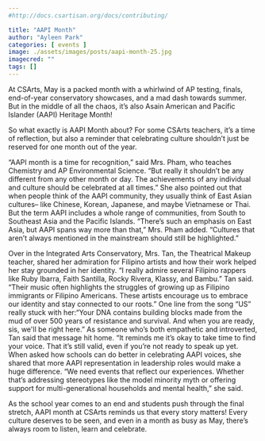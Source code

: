 ```yaml
---
#http://docs.csartisan.org/docs/contributing/

title: "AAPI Month"
author: "Ayleen Park"
categories: [ events ]
image: ./assets/images/posts/aapi-month-25.jpg
imagecred: ""
tags: []
---
```

At CSArts, May is a packed month with a whirlwind of AP testing, finals, end-of-year conservatory showcases, and a mad dash towards summer. But in the middle of all the chaos, it’s also Asain American and Pacific Islander (AAPI) Heritage Month!

So what exactly is AAPI Month about? For some CSArts teachers, it’s a time of reflection, but also a reminder that celebrating culture shouldn’t just be reserved for one month out of the year. 

“AAPI month is a time for recognition,” said Mrs. Pham, who teaches Chemistry and AP Environmental Science. “But really it shouldn’t be any different from any other month or day. The achievements of any individual and culture should be celebrated at all times.” She also pointed out that when people think of the AAPI community, they usually think of East Asian cultures– like Chinese, Korean, Japanese, and maybe Vietnamese or Thai. But the term AAPI includes a whole range of communities, from South to Southeast Asia and the Pacific Islands. “There’s such an emphasis on East Asia, but AAPI spans way more than that,” Mrs. Pham added. “Cultures that aren’t always mentioned in the mainstream should still be highlighted.”

Over in the Integrated Arts Conservatory, Mrs. Tan, the Theatrical Makeup teacher, shared her admiration for Filipino artists and how their work helped her stay grounded in her identity. “I really admire several Filipino rappers like Ruby Ibarra, Faith Santilla, Rocky Rivera, Klassy, and Bambu.” Tan said. “Their music often highlights the struggles of growing up as Filipino immigrants or Filipino Americans. These artists encourage us to embrace our identity and stay connected to our roots.” One line from the song “US” really stuck with her:“Your DNA contains building blocks made from the mud of over 500 years of resistance and survival. And when you are ready, sis, we'll be right here.” As someone who’s both empathetic and introverted, Tan said that message hit home. “It reminds me it’s okay to take time to find your voice. That it’s still valid, even if you’re not ready to speak up yet. When asked how schools can do better in celebrating AAPI voices, she shared that more AAPI representation in leadership roles would make a huge difference. “We need events that reflect our experiences. Whether that’s addressing stereotypes like the model minority myth or offering support for multi-generational households and mental health,” she said. 

As the school year comes to an end and students push through the final stretch, AAPI month at CSArts reminds us that every story matters! Every culture deserves to be seen, and even in a month as busy as May, there’s always room to listen, learn and celebrate.